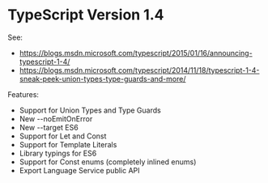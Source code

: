 # TypeScript Version 1.4

See: 
  * https://blogs.msdn.microsoft.com/typescript/2015/01/16/announcing-typescript-1-4/
  * https://blogs.msdn.microsoft.com/typescript/2014/11/18/typescript-1-4-sneak-peek-union-types-type-guards-and-more/
  

Features: 
 * Support for Union Types and Type Guards
 * New --noEmitOnError
 * New --target ES6
 * Support for Let and Const
 * Support for Template Literals
 * Library typings for ES6
 * Support for Const enums (completely inlined enums)
 * Export Language Service public API
